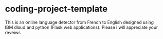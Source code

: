 # coding-project-template
This is an online language detector from French to English designed using IBM dloud and python (Flask web applications).
Please i will appreciate your reveiws

